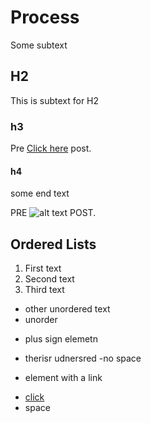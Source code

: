 # Process
Some subtext

## H2
This is subtext for H2
### h3
Pre [Click here](https://google.com) post.
#### h4
some end text

PRE ![alt text](../../images/google.png) POST.

## Ordered Lists
1. First text
2. Second text
3. Third text

- other unordered text
- unorder
+ plus sign elemetn
- therisr udnersred
-no space
* element with a link 
- [click](www.hello.com)
- space
